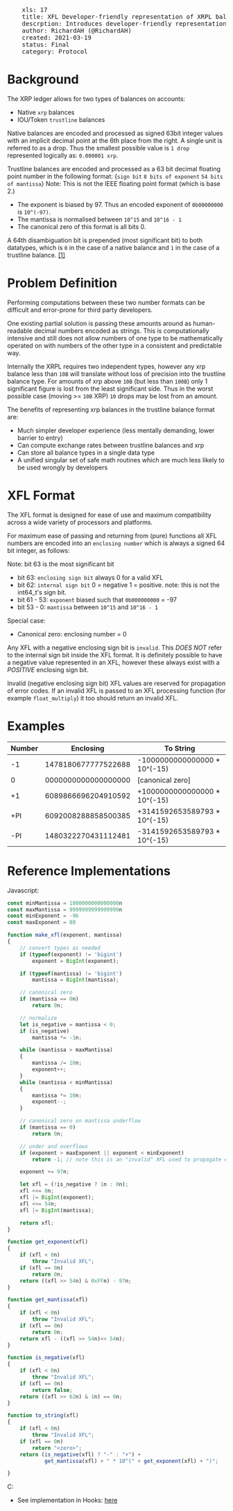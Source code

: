 <pre>
    xls: 17
    title: XFL Developer-friendly representation of XRPL balances
    descrption: Introduces developer-friendly representation of XRPL balances.
    author: RichardAH (@RichardAH)
    created: 2021-03-19
    status: Final
    category: Protocol
</pre>
# Background
The XRP ledger allows for two types of balances on accounts:
- Native `xrp` balances
- IOU/Token `trustline` balances

Native balances are encoded and processed as signed 63bit integer values with an implicit decimal point at the 6th place from the right. A single unit is referred to as a drop. Thus the smallest possible value is `1 drop` represented logically as: `0.000001 xrp`.

Trustline balances are encoded and processed as a 63 bit decimal floating point number in the following format:
{`sign bit` `8 bits of exponent` `54 bits of mantissa`}
Note: This is not the IEEE floating point format (which is base 2.)
- The exponent is biased by 97. Thus an encoded exponent of `0b00000000` is `10^(-97)`.
- The mantissa is normalised between `10^15` and `10^16 - 1`
- The canonical zero of this format is all bits 0.

A 64th disambiguation bit is prepended (most significant bit) to both datatypes, which is `0` in the case of a native balance and `1` in the case of a trustline balance. [[1]](https://xrpl.org/serialization.html#amount-fields)

# Problem Definition

Performing computations between these two number formats can be difficult and error-prone for third party developers.

One existing partial solution is passing these amounts around as human-readable decimal numbers encoded as strings. This is computationally intensive and still does not allow numbers of one type to be mathematically operated on with numbers of the other type in a consistent and predictable way.

Internally the XRPL requires two independent types, however any xrp balance less than `10B` will translate without loss of precision into the trustline balance type. For amounts of xrp above `10B` (but less than `100B`) only 1 significant figure is lost from the least significant side. Thus in the worst possible case (moving >= `10B` XRP) `10` drops may be lost from an amount.

The benefits of representing xrp balances in the trustline balance format are:
- Much simpler developer experience (less mentally demanding, lower barrier to entry)
- Can compute exchange rates between trustline balances and xrp
- Can store all balance types in a single data type
- A unified singular set of safe math routines which are much less likely to be used wrongly by developers

# XFL Format

The XFL format is designed for ease of use and maximum compatibility across a wide variety of processors and platforms.

For maximum ease of passing and returning from (pure) functions all XFL numbers are encoded into an `enclosing number` which is always a signed 64 bit integer, as follows:

Note: bit 63 is the most significant bit
* bit 63: `enclosing sign bit` always 0 for a valid XFL
* bit 62: `internal sign bit` 0 = negative 1 = positive. note: this is not the int64_t's sign bit. 
* bit 61 - 53: `exponent` biased such that `0b000000000` = -97
* bit 53 - 0: `mantissa` between `10^15` and `10^16 - 1`

Special case:
* Canonical zero: enclosing number = 0

Any XFL with a negative enclosing sign bit is `invalid`. This _DOES NOT_ refer to the internal sign bit inside the XFL format. It is definitely possible to have a negative value represented in an XFL, however these always exist with a _POSITIVE_ enclosing sign bit.

Invalid (negative enclosing sign bit) XFL values are reserved for propagation of error codes. If an invalid XFL is passed to an XFL processing function (for example `float_multiply`) it too should return an invalid XFL.

# Examples
| Number | Enclosing           | To String                    |
|--------|---------------------|------------------------------|
| -1     | 1478180677777522688 | -1000000000000000 * 10^(-15) |
| 0      | 0000000000000000000 | [canonical zero]             |
| +1     | 6089866696204910592 | +1000000000000000 * 10^(-15) |
| +PI     | 6092008288858500385 | +3141592653589793 * 10^(-15) |
| -PI    | 1480322270431112481 | -3141592653589793 * 10^(-15) |

# Reference Implementations

Javascript:
```js
const minMantissa = 1000000000000000n
const maxMantissa = 9999999999999999n
const minExponent = -96
const maxExponent = 80

function make_xfl(exponent, mantissa)
{
    // convert types as needed
    if (typeof(exponent) != 'bigint')
        exponent = BigInt(exponent);

    if (typeof(mantissa) != 'bigint')
        mantissa = BigInt(mantissa);

    // canonical zero
    if (mantissa == 0n)
        return 0n;

    // normalize
    let is_negative = mantissa < 0;
    if (is_negative)
        mantissa *= -1n;

    while (mantissa > maxMantissa)
    {
        mantissa /= 10n;
        exponent++;
    }
    while (mantissa < minMantissa)
    {
        mantissa *= 10n;
        exponent--;
    }

    // canonical zero on mantissa underflow
    if (mantissa == 0)
        return 0n;

    // under and overflows
    if (exponent > maxExponent || exponent < minExponent)
        return -1; // note this is an "invalid" XFL used to propagate errors

    exponent += 97n;

    let xfl = (!is_negative ? 1n : 0n);
    xfl <<= 8n;
    xfl |= BigInt(exponent);
    xfl <<= 54n;
    xfl |= BigInt(mantissa);

    return xfl;
}

function get_exponent(xfl)
{
    if (xfl < 0n)
        throw "Invalid XFL";
    if (xfl == 0n)
        return 0n;
    return ((xfl >> 54n) & 0xFFn) - 97n;
}

function get_mantissa(xfl)
{
    if (xfl < 0n)
        throw "Invalid XFL";
    if (xfl == 0n)
        return 0n;
    return xfl - ((xfl >> 54n)<< 54n);
}

function is_negative(xfl)
{
    if (xfl < 0n)
        throw "Invalid XFL";
    if (xfl == 0n)
        return false;
    return ((xfl >> 62n) & 1n) == 0n;
}

function to_string(xfl)
{
    if (xfl < 0n)
        throw "Invalid XFL";
    if (xfl == 0n)
        return "<zero>";
    return (is_negative(xfl) ? "-" : "+") +
            get_mantissa(xfl) + " * 10^(" + get_exponent(xfl) + ")";

}
```

C:
* See implementation in Hooks: [here](https://github.com/RichardAH/rippled-hooks/blob/6b132d6d1382e3ee61e6759cecad36f08b9e665f/src/ripple/app/tx/impl/applyHook.cpp#L86)



